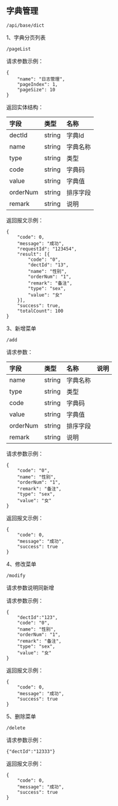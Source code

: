 ## 字典管理

```
/api/base/dict
```

1、字典分页列表

```
/pageList
```

请求参数示例：

```
{
    "name": "日志管理",
    "pageIndex": 1,
    "pageSize": 10
}
```

返回实体结构：

| 字段 | 类型 | 名称 |
| :--- | :--- | :--- |
| dectId | string | 字典Id |
| name | string | 字典名称 |
| type | string | 类型 |
| code | string | 字典码 |
| value | string | 字典值 |
| orderNum | string | 排序字段 |
| remark | string | 说明 |

返回报文示例：

```
{
    "code": 0,
    "message": "成功",
    "requestId": "123454",
    "result": [{
        "code": "0",
        "dectId": "13",
        "name": "性别",
        "orderNum": "1",
        "remark": "备注",
        "type": "sex",
        "value": "女"
    }],
    "success": true,
    "totalCount": 100
}
```

3、新增菜单

```
/add
```

请求参数：

| 字段 | 类型 | 名称 | 说明 |
| :--- | :--- | :--- | :--- |
| name | string | 字典名称 |  |
| type | string | 类型 |  |
| code | string | 字典码 |  |
| value | string | 字典值 |  |
| orderNum | string | 排序字段 |  |
| remark | string | 说明 |  |

请求参数示例：

```
{
    "code": "0",
    "name": "性别",
    "orderNum": "1",
    "remark": "备注",
    "type": "sex",
    "value": "女"
}
```

返回报文示例：

```
{
    "code": 0,
    "message": "成功",
    "success": true
}
```

4、修改菜单

```
/modify
```

请求参数说明同新增

请求参数示例：

```
{
    "dectId":"123",
    "code": "0",
    "name": "性别",
    "orderNum": "1",
    "remark": "备注",
    "type": "sex",
    "value": "女"
}
```

返回报文示例：

```
{
    "code": 0,
    "message": "成功",
    "success": true
}
```

5、删除菜单

```
/delete
```

请求参数示例：

```
{"dectId":"12333"}
```

返回报文示例：

```
{
    "code": 0,
    "message": "成功",
    "success": true
}
```



